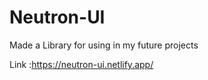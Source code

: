 # Neutron-UI
Made a Library for using in my future projects 

Link :https://neutron-ui.netlify.app/
